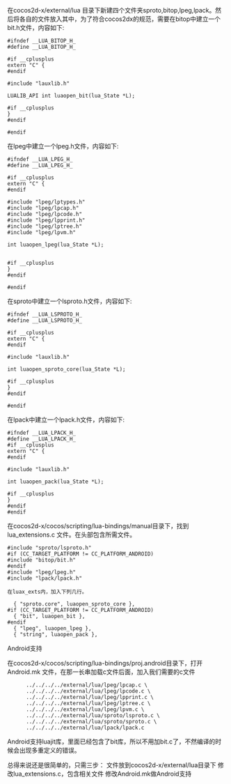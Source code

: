 
在cocos2d-x/external/lua 目录下新建四个文件夹sproto,bitop,lpeg,lpack。然后将各自的文件放入其中，为了符合cocos2dx的规范，需要在bitop中建立一个bit.h文件，内容如下:
``` 
#ifndef __LUA_BITOP_H_
#define __LUA_BITOP_H_

#if __cplusplus
extern "C" {
#endif

#include "lauxlib.h"

LUALIB_API int luaopen_bit(lua_State *L);

#if __cplusplus
}
#endif

#endif
``` 
在lpeg中建立一个lpeg.h文件，内容如下:
``` 
#ifndef __LUA_LPEG_H_
#define __LUA_LPEG_H_

#if __cplusplus
extern "C" {
#endif

#include "lpeg/lptypes.h"
#include "lpeg/lpcap.h"
#include "lpeg/lpcode.h"
#include "lpeg/lpprint.h"
#include "lpeg/lptree.h"
#include "lpeg/lpvm.h"

int luaopen_lpeg(lua_State *L);
  

#if __cplusplus
}
#endif

#endif
``` 
在sproto中建立一个lsproto.h文件，内容如下:
``` 
#ifndef __LUA_LSPROTO_H_
#define __LUA_LSPROTO_H_

#if __cplusplus
extern "C" {
#endif

#include "lauxlib.h"

int luaopen_sproto_core(lua_State *L);

#if __cplusplus
}
#endif

#endif
``` 
在lpack中建立一个lpack.h文件，内容如下:
``` 
#ifndef __LUA_LPACK_H_
#define __LUA_LPACK_H_
#if __cplusplus
extern "C" {
#endif

#include "lauxlib.h"

int luaopen_pack(lua_State *L);

#if __cplusplus
}
#endif
#endif
``` 

在cocos2d-x/cocos/scripting/lua-bindings/manual目录下，找到 lua_extensions.c 文件。在头部包含所需文件。
``` 
#include "sproto/lsproto.h"
#if (CC_TARGET_PLATFORM != CC_PLATFORM_ANDROID)
#include "bitop/bit.h"
#endif
#include "lpeg/lpeg.h"
#include "lpack/lpack.h"

在luax_exts内，加入下列几行。

  { "sproto.core", luaopen_sproto_core },
#if (CC_TARGET_PLATFORM != CC_PLATFORM_ANDROID)
  { "bit", luaopen_bit },
#endif
  { "lpeg", luaopen_lpeg },
  { "string", luaopen_pack },

``` 
Android支持

在cocos2d-x/cocos/scripting/lua-bindings/proj.android目录下，打开 Android.mk 文件，在那一长串加载c文件后面，加入我们需要的c文件
``` 
      ../../../../external/lua/lpeg/lpcap.c \
      ../../../../external/lua/lpeg/lpcode.c \
      ../../../../external/lua/lpeg/lpprint.c \
      ../../../../external/lua/lpeg/lptree.c \
      ../../../../external/lua/lpeg/lpvm.c \
      ../../../../external/lua/sproto/lsproto.c \
      ../../../../external/lua/sproto/sproto.c \
      ../../../../external/lua/lpack/lpack.c 
``` 
Android支持luajit库，里面已经包含了bit库，所以不用加bit.c了，不然编译的时候会出现多重定义的错误。

总得来说还是很简单的，只需三步：
  文件放到cocos2d-x/external/lua目录下
  修改lua_extensions.c，包含相关文件
  修改Android.mk做Android支持
